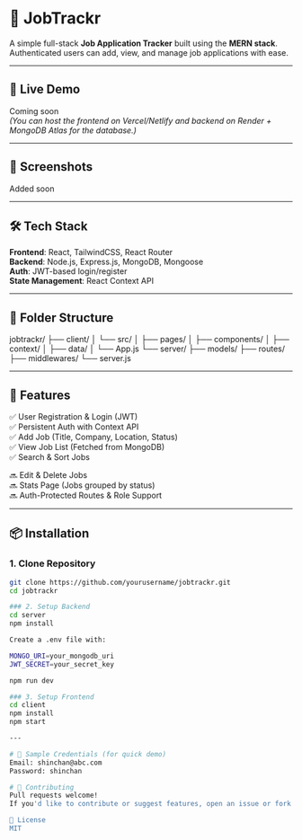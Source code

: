# 📘 JobTrackr

A simple full-stack **Job Application Tracker** built using the **MERN stack**. Authenticated users can add, view, and manage job applications with ease.

---

## 🚀 Live Demo

Coming soon  
*(You can host the frontend on Vercel/Netlify and backend on Render + MongoDB Atlas for the database.)*

---

## 📸 Screenshots

Added soon

---

## 🛠️ Tech Stack

**Frontend**: React, TailwindCSS, React Router  
**Backend**: Node.js, Express.js, MongoDB, Mongoose  
**Auth**: JWT-based login/register  
**State Management**: React Context API

---

## 📁 Folder Structure

jobtrackr/
├── client/
│ └── src/
│ ├── pages/
│ ├── components/
│ ├── context/
│ ├── data/
│ └── App.js
└── server/
├── models/
├── routes/
├── middlewares/
└── server.js

---

## 🔐 Features

✅ User Registration & Login (JWT)  
✅ Persistent Auth with Context API  
✅ Add Job (Title, Company, Location, Status)  
✅ View Job List (Fetched from MongoDB)  
✅ Search & Sort Jobs  

🔜 Edit & Delete Jobs  
🔜 Stats Page (Jobs grouped by status)  
🔜 Auth-Protected Routes & Role Support

---

## 📦 Installation

### 1. Clone Repository
```bash
git clone https://github.com/yourusername/jobtrackr.git
cd jobtrackr

### 2. Setup Backend
cd server
npm install

Create a .env file with:

MONGO_URI=your_mongodb_uri
JWT_SECRET=your_secret_key

npm run dev

### 3. Setup Frontend
cd client
npm install
npm start

---

# 🧪 Sample Credentials (for quick demo)
Email: shinchan@abc.com
Password: shinchan

# 🤝 Contributing
Pull requests welcome!
If you'd like to contribute or suggest features, open an issue or fork the repo.

📄 License
MIT